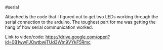 #serial

Attached is the code that I figured out to get two LEDs working through the serial connection to the arduino. The toughest part for me was getting the hang of how serial communication worked.

Link to video/code: https://drive.google.com/open?id=0B1wwFJOwtbwjTUd3Wm9VYkF5Rmc
